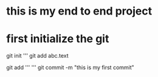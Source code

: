 # this is my end to end project

# first initialize the git

git init
'''
git add abc.text

git add
'''
'''
git commit -m "this is my first commit"

